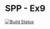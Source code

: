 # SPP - Ex9

[![Build Status](https://travis-ci.com/THEPADA/SE-Ex9.svg?branch=master)](https://travis-ci.com/THEPADA/SE-Ex9)
